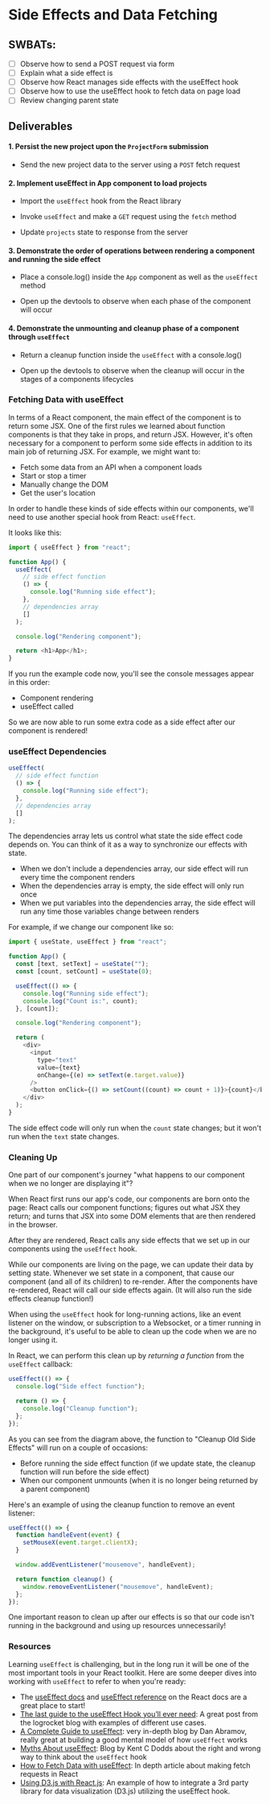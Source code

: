 # Side Effects and Data Fetching

## SWBATs:

- [ ] Observe how to send a POST request via form
- [ ] Explain what a side effect is
- [ ] Observe how React manages side effects with the useEffect hook
- [ ] Observe how to use the useEffect hook to fetch data on page load
- [ ] Review changing parent state

## Deliverables

#### 1. Persist the new project upon the `ProjectForm` submission

- Send the new project data to the server using a `POST` fetch request

#### 2. Implement useEffect in App component to load projects

- Import the `useEffect` hook from the React library

- Invoke `useEffect` and make a `GET` request using the `fetch` method

- Update `projects` state to response from the server

#### 3. Demonstrate the order of operations between rendering a component and running the side effect

- Place a console.log() inside the `App` component as well as the `useEffect` method

- Open up the devtools to observe when each phase of the component will occur 

#### 4. Demonstrate the unmounting and cleanup phase of a component through `useEffect`

- Return a cleanup function inside the `useEffect` with a console.log()

- Open up the devtools to observe when the cleanup will occur in the stages of a components lifecycles

### Fetching Data with useEffect

In terms of a React component, the main effect of the component is to return some JSX. One of the first rules we learned about function components is that they take in props, and return JSX. However, it's often necessary for a component to perform some side effects in addition to its main job of returning JSX. For example, we might want to:

- Fetch some data from an API when a component loads
- Start or stop a timer
- Manually change the DOM
- Get the user's location

In order to handle these kinds of side effects within our components, we'll need to use another special hook from React: `useEffect`.

It looks like this:

```js
import { useEffect } from "react";

function App() {
  useEffect(
    // side effect function
    () => {
      console.log("Running side effect");
    },
    // dependencies array
    []
  );

  console.log("Rendering component");

  return <h1>App</h1>;
}
```

If you run the example code now, you'll see the console messages appear in this order:

- Component rendering
- useEffect called

So we are now able to run some extra code as a side effect after our component is rendered!

### useEffect Dependencies

```js
useEffect(
  // side effect function
  () => {
    console.log("Running side effect");
  },
  // dependencies array
  []
);
```

The dependencies array lets us control what state the side effect code depends on. You can think of it as a way to synchronize our effects with
state.

- When we don't include a dependencies array, our side effect will run every time the component renders
- When the dependencies array is empty, the side effect will only run once
- When we put variables into the dependencies array, the side effect will run any time those variables change between renders

For example, if we change our component like so:

```js
import { useState, useEffect } from "react";

function App() {
  const [text, setText] = useState("");
  const [count, setCount] = useState(0);

  useEffect(() => {
    console.log("Running side effect");
    console.log("Count is:", count);
  }, [count]);

  console.log("Rendering component");

  return (
    <div>
      <input
        type="text"
        value={text}
        onChange={(e) => setText(e.target.value)}
      />
      <button onClick={() => setCount((count) => count + 1)}>{count}</button>
    </div>
  );
}
```

The side effect code will only run when the `count` state changes; but it won't run when the `text` state changes.

### Cleaning Up

One part of our component's journey "what happens to our component when we no longer are displaying it"?

When React first runs our app's code, our components are born onto the page: React calls our component functions; figures out what JSX they return; and turns that JSX into some DOM elements that are then rendered in the browser.

After they are rendered, React calls any side effects that we set up in our components using the `useEffect` hook.

While our components are living on the page, we can update their data by
setting state. Whenever we set state in a component, that cause our component (and all of its children) to re-render. After the components have re-rendered, React will call our side effects again. (It will also run the side effects cleanup function!)

When using the `useEffect` hook for long-running actions, like an event listener on the window, or subscription to a Websocket, or a timer running in the background, it's useful to be able to clean up the code when we are no longer using it.

In React, we can perform this clean up by _returning a function_ from the
`useEffect` callback:

```js
useEffect(() => {
  console.log("Side effect function");

  return () => {
    console.log("Cleanup function");
  };
});
```

As you can see from the diagram above, the function to "Cleanup Old Side
Effects" will run on a couple of occasions:

- Before running the side effect function (if we update state, the cleanup function will run before the side effect)
- When our component unmounts (when it is no longer being returned by a parent component)

Here's an example of using the cleanup function to remove an event listener:

```js
useEffect(() => {
  function handleEvent(event) {
    setMouseX(event.target.clientX);
  }

  window.addEventListener("mousemove", handleEvent);

  return function cleanup() {
    window.removeEventListener("mousemove", handleEvent);
  };
});
```

One important reason to clean up after our effects is so that our code isn't running in the background and using up resources unnecessarily!

### Resources

Learning `useEffect` is challenging, but in the long run it will be one of the
most important tools in your React toolkit. Here are some deeper dives into
working with `useEffect` to refer to when you're ready:

- The [useEffect docs](https://reactjs.org/docs/hooks-effect.html) and
  [useEffect reference](https://reactjs.org/docs/hooks-reference.html#useeffect)
  on the React docs are a great place to start!
- [The last guide to the useEffect Hook you’ll ever need](https://blog.logrocket.com/guide-to-react-useeffect-hook/): A great post from the logrocket blog with examples of different use cases.
- [A Complete Guide to useEffect](https://overreacted.io/a-complete-guide-to-useeffect/):
  very in-depth blog by Dan Abramov, really great at building a good mental
  model of how `useEffect` works
- [Myths About useEffect](https://epicreact.dev/myths-about-useeffect/): Blog by
  Kent C Dodds about the right and wrong way to think about the `useEffect` hook
- [How to Fetch Data with useEffect](https://www.robinwieruch.de/react-hooks-fetch-data):
  In depth article about making fetch requests in React
- [Using D3.js with React.js](https://blog.griddynamics.com/using-d3-js-with-react-js-an-8-step-comprehensive-manual/): An example of how to integrate a 3rd party library for data visualization (D3.js) utilizing the useEffect hook.